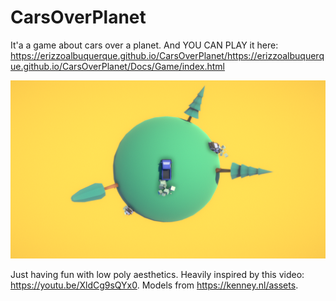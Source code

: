 # CarsOverPlanet
It'a a game about cars over a planet. And YOU CAN PLAY it here: https://erizzoalbuquerque.github.io/CarsOverPlanet/https://erizzoalbuquerque.github.io/CarsOverPlanet/Docs/Game/index.html

![Cover](/Docs/Images/cover.png)

Just having fun with low poly aesthetics. Heavily inspired by this video: https://youtu.be/XldCg9sQYx0. Models from https://kenney.nl/assets.
